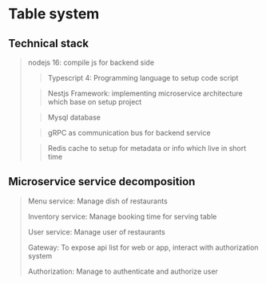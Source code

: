 # Table system
## Technical stack
> nodejs 16: compile js for backend side
> 
>> Typescript 4: Programming language to setup code script
>
>> Nestjs Framework: implementing microservice architecture which base on setup project
> 
> > Mysql database
> 
> > gRPC as communication bus for backend service
> 
> > Redis cache to setup for metadata or info which live in short time
> 
## Microservice service decomposition
> Menu service: Manage dish of restaurants
> 
> Inventory service: Manage booking time for serving table
> 
> User service: Manage user of restaurants
> 
> Gateway: To expose api list for web or app, interact with authorization system
> 
> Authorization: Manage to authenticate and authorize user
## 
